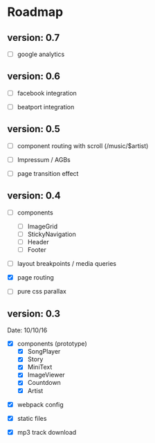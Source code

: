 # Roadmap

## version: 0.7
- [ ] google analytics


## version: 0.6
- [ ] facebook integration
- [ ] beatport integration


## version: 0.5
- [ ] component routing with scroll (/music/$artist)
- [ ] Impressum / AGBs
- [ ] page transition effect


## version: 0.4
- [ ] components
    - [ ] ImageGrid
    - [ ] StickyNavigation
    - [ ] Header
    - [ ] Footer
- [ ] layout breakpoints / media queries
- [x] page routing
- [ ] pure css parallax



## version: 0.3
Date: 10/10/16

- [x] components (prototype)
    - [x] SongPlayer
    - [x] Story
    - [x] MiniText
    - [x] ImageViewer
    - [x] Countdown
    - [x] Artist
* [x] webpack config
* [x] static files
* [x] mp3 track download

